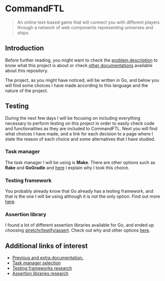 # CommandFTL

> An online text-based game that will connect you with different players through a network of web components representing universes and ships.

## Introduction

Before further reading, you might want to check the [problem description](https://github.com/Anglepi/CommandFTL/blob/main/docs/ProblemDescription.md) to know what this project is about or check [other documentations](https://github.com/Anglepi/CommandFTL/blob/main/docs/README.md) available about this repository.

The project, as you might have noticed, will be written in Go, and below you will find some choices I have made according to this language and the nature of the project.

## Testing

During the next few days I will be focusing on including everything necessary to perform testing on this project in order to easily check code and functionalities as they are included to CommandFTL. Next you will find what choices I have made, and a link for each decision to a page where I state the reason of each choice and some alternatives that I have studied.

### Task manager

The task manager I will be using is **Make**. There are other options such as **Rake** and **GoGradle** and [here](https://github.com/Anglepi/CommandFTL/blob/main/docs/TaskManager.md) I explain why I took this choice.

### Testing framework

You probably already know that Go already has a testing framework, and that is the one I will be using although it is not the only option. Find out more [here](https://github.com/Anglepi/CommandFTL/blob/main/docs/TestingFramework.md).

### Assertion library

I found a lot of different assertion libraries available for Go, and ended up choosing [stretchr/testify/assert](https://pkg.go.dev/github.com/stretchr/testify/assert). Check out why and other options [here](https://github.com/Anglepi/CommandFTL/blob/main/docs/AssertionLibrary.md).

## Additional links of interest

- [Previous and extra documentation.](https://github.com/Anglepi/CommandFTL/blob/main/docs/README.md)
- [Task manager selection](https://github.com/Anglepi/CommandFTL/blob/main/docs/TaskManager.md)
- [Testing frameworks research](https://github.com/Anglepi/CommandFTL/blob/main/docs/TestingFramework.md)
- [Assertion libraries research](https://github.com/Anglepi/CommandFTL/blob/main/docs/AssertionLibrary.md)


